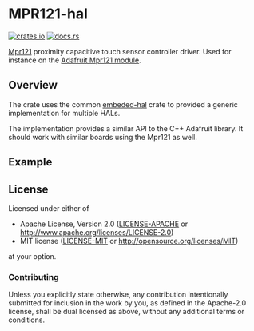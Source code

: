 # MPR121-hal

[![crates.io](https://img.shields.io/crates/v/mpr121-hal.svg)](https://crates.io/crates/mpr121-hal)
[![docs.rs](https://img.shields.io/docsrs/mpr121-hal?style=plastic)](https://docs.rs/mpr121-hal/latest/)

[Mpr121](https://www.nxp.com/docs/en/data-sheet/MPR121.pdf) proximity capacitive touch sensor controller driver. Used for instance on the [Adafruit Mpr121 module](https://www.adafruit.com/product/1982).

## Overview

The crate uses the common [embeded-hal](https://crates.io/crates/embedded-hal) crate to provided a generic implementation for multiple HALs.

The implementation provides a similar API to the C++ Adafruit library. It should work with similar boards using the Mpr121 as well.

## Example

<!-- TODO
The esp32-hal example creates the I²C master and tries to read sensor data on pin 1 and 2. Build and run via:
```shell
cargo espflash --release /dev/ttyUSB0 && espmonitor /dev/ttyUSB0
```

-->
## License

Licensed under either of

 * Apache License, Version 2.0 ([LICENSE-APACHE](LICENSE-APACHE) or
   http://www.apache.org/licenses/LICENSE-2.0)
 * MIT license ([LICENSE-MIT](LICENSE-MIT) or
   http://opensource.org/licenses/MIT)

at your option.

### Contributing

Unless you explicitly state otherwise, any contribution intentionally submitted
for inclusion in the work by you, as defined in the Apache-2.0 license, shall
be dual licensed as above, without any additional terms or conditions.
